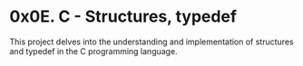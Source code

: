 # 0x0E. C - Structures, typedef

This project delves into the understanding and implementation of structures and typedef in the C programming language.

